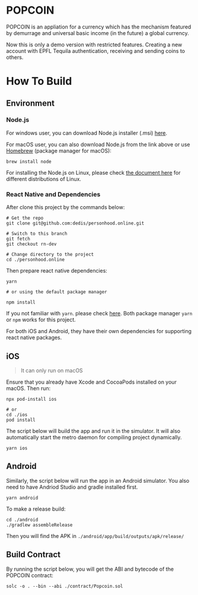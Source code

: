 # POPCOIN

POPCOIN is an appliation for a currency which has the mechanism featured by demurrage and universal basic income (in the future) a global currency.

Now this is only a demo version with restricted features. Creating a new account with EPFL Tequila authentication, receiving and sending coins to others.

# How To Build

## Environment

### Node.js

For windows user, you can download Node.js installer (.msi) [here](https://nodejs.org/en/download/current/).

For macOS user, you can also download Node.js from the link above or use [Homebrew](https://brew.sh/) (package manager for macOS):
```shell
brew install node
```

For installing the Node.js on Linux, please check [the document here](https://github.com/nodesource/distributions/blob/master/README.md) for different distributions of Linux.

### React Native and Dependencies

After clone this project by the commands below:
```shell
# Get the repo
git clone git@github.com:dedis/personhood.online.git

# Switch to this branch
git fetch
git checkout rn-dev

# Change directory to the project
cd ./personhood.online
```

Then prepare react native dependencies:
```shell
yarn

# or using the default package manager

npm install
```

If you not familiar with `yarn`. please check [here](https://yarnpkg.com/getting-started). Both package manager `yarn` or `npm` works for this project.

For both iOS and Android, they have their own dependencies for supporting react native packages.

## iOS

> It can only run on macOS

Ensure that you already have Xcode and CocoaPods installed on your macOS. Then run:
```shell
npx pod-install ios

# or
cd ./ios
pod install 
```

The script below will build the app and run it in the simulator. It will also automatically start the metro daemon for compiling project dynamically.
```shell
yarn ios
```

## Android

Similarly, the script below will run the app in an Android simulator. You also need to have Andriod Studio and gradle installed first.
```shell
yarn android
```

To make a release build:
```shell
cd ./android
./gradlew assembleRelease
```

Then you will find the APK in `./android/app/build/outputs/apk/release/`

## Build Contract

By running the script below, you will get the ABI and bytecode of the POPCOIN contract:
```shell
solc -o . --bin --abi ./contract/Popcoin.sol
```
